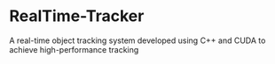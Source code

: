 # RealTime-Tracker
A real-time object tracking system developed using C++ and CUDA to achieve high-performance tracking
